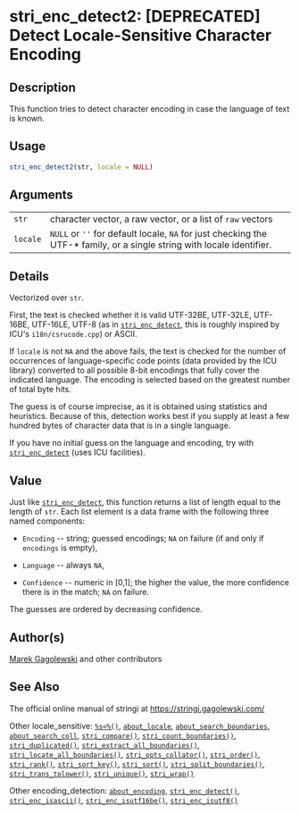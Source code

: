 # stri\_enc\_detect2: \[DEPRECATED\] Detect Locale-Sensitive Character Encoding

## Description

This function tries to detect character encoding in case the language of text is known.

## Usage

```r
stri_enc_detect2(str, locale = NULL)
```

## Arguments

|          |                                                                                                                         |
|----------|-------------------------------------------------------------------------------------------------------------------------|
| `str`    | character vector, a raw vector, or a list of `raw` vectors                                                              |
| `locale` | `NULL` or `''` for default locale, `NA` for just checking the UTF-\* family, or a single string with locale identifier. |

## Details

Vectorized over `str`.

First, the text is checked whether it is valid UTF-32BE, UTF-32LE, UTF-16BE, UTF-16LE, UTF-8 (as in [`stri_enc_detect`](stri_enc_detect.md), this is roughly inspired by <span class="pkg">ICU</span>\'s `i18n/csrucode.cpp`) or ASCII.

If `locale` is not `NA` and the above fails, the text is checked for the number of occurrences of language-specific code points (data provided by the <span class="pkg">ICU</span> library) converted to all possible 8-bit encodings that fully cover the indicated language. The encoding is selected based on the greatest number of total byte hits.

The guess is of course imprecise, as it is obtained using statistics and heuristics. Because of this, detection works best if you supply at least a few hundred bytes of character data that is in a single language.

If you have no initial guess on the language and encoding, try with [`stri_enc_detect`](stri_enc_detect.md) (uses <span class="pkg">ICU</span> facilities).

## Value

Just like [`stri_enc_detect`](stri_enc_detect.md), this function returns a list of length equal to the length of `str`. Each list element is a data frame with the following three named components:

-   `Encoding` -- string; guessed encodings; `NA` on failure (if and only if `encodings` is empty),

-   `Language` -- always `NA`,

-   `Confidence` -- numeric in \[0,1\]; the higher the value, the more confidence there is in the match; `NA` on failure.

The guesses are ordered by decreasing confidence.

## Author(s)

[Marek Gagolewski](https://www.gagolewski.com/) and other contributors

## See Also

The official online manual of <span class="pkg">stringi</span> at <https://stringi.gagolewski.com/>

Other locale\_sensitive: [`%s<%()`](operator_compare.md), [`about_locale`](about_locale.md), [`about_search_boundaries`](about_search_boundaries.md), [`about_search_coll`](about_search_coll.md), [`stri_compare()`](stri_compare.md), [`stri_count_boundaries()`](stri_count_boundaries.md), [`stri_duplicated()`](stri_duplicated.md), [`stri_extract_all_boundaries()`](stri_extract_boundaries.md), [`stri_locate_all_boundaries()`](stri_locate_boundaries.md), [`stri_opts_collator()`](stri_opts_collator.md), [`stri_order()`](stri_order.md), [`stri_rank()`](stri_rank.md), [`stri_sort_key()`](stri_sort_key.md), [`stri_sort()`](stri_sort.md), [`stri_split_boundaries()`](stri_split_boundaries.md), [`stri_trans_tolower()`](stri_trans_casemap.md), [`stri_unique()`](stri_unique.md), [`stri_wrap()`](stri_wrap.md)

Other encoding\_detection: [`about_encoding`](about_encoding.md), [`stri_enc_detect()`](stri_enc_detect.md), [`stri_enc_isascii()`](stri_enc_isascii.md), [`stri_enc_isutf16be()`](stri_enc_isutf16.md), [`stri_enc_isutf8()`](stri_enc_isutf8.md)
